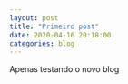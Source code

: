 ```yaml
---
layout: post
title: "Primeiro post"
date: 2020-04-16 20:18:00
categories: blog
---
```


Apenas testando o novo blog
